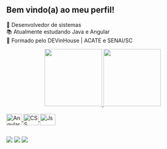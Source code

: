 ## Bem vindo(a) ao meu perfil!

📖 Desenvolvedor de sistemas <br>
📚 Atualmente estudando Java e Angular <br>
🏫 Formado pelo DEVinHouse | ACATE e SENAI/SC 

<div align="center">
  <a href="https://github.com/RafaelGChaves">
  <img height="150em" src="https://github-readme-stats.vercel.app/api?username=RafaelGChaves&show_icons=true&theme=dark&include_all_commits=true&count_private=false"/>
  <img height="150em" src="https://github-readme-stats.vercel.app/api/top-langs/?username=RafaelGChaves&layout=compact&langs_count=7&theme=dark"/>
</div>
  
<div style="display: inline_block"><br>
  <img align="center" alt="Angular" height="30" width="40" src="https://cdn.jsdelivr.net/gh/devicons/devicon/icons/java/java-original.svg">
  <img align="center" alt="CSS" height="30" width="40" src="https://cdn.jsdelivr.net/gh/devicons/devicon/icons/postgresql/postgresql-original.svg">
  <img align="center" alt="Js" height="30" width="40" src="https://cdn.jsdelivr.net/gh/devicons/devicon/icons/spring/spring-original.svg">
</div>
      
##
   
<div> 
  <a href = "mailto:rafaelguichaves@gmail.com"><img src="https://img.shields.io/badge/Gmail-D14836?style=for-the-badge&logo=gmail&logoColor=white" target="_blank"></a>
   <a href="https://www.linkedin.com/in/rafaelguichaves/" target="_blank"><img src="https://img.shields.io/badge/-LinkedIn-%230077B5?style=for-the-badge&logo=linkedin&logoColor=white" target="_blank"></a>   
  <a href = "https://www.instagram.com/rchavinho"><img src="https://img.shields.io/badge/Instagram-E4405F?style=for-the-badge&logo=instagram&logoColor=white"></a>
</div>
 

